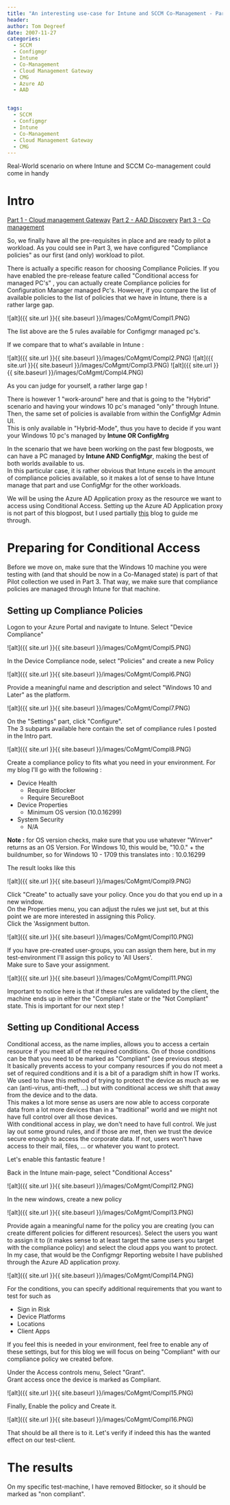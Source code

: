 ```yaml
---
title: "An interesting use-case for Intune and SCCM Co-Management - Part 4"
header:
author: Tom Degreef
date: 2007-11-27
categories:
  - SCCM
  - Configmgr
  - Intune
  - Co-Management
  - Cloud Management Gateway
  - CMG
  - Azure AD
  - AAD


tags:
  - SCCM
  - Configmgr
  - Intune
  - Co-Management
  - Cloud Management Gateway
  - CMG
---
```


Real-World scenario on where Intune and SCCM Co-management could come in handy

# Intro #

[Part 1 - Cloud management Gateway](http://www.oscc.be/sccm/configmgr/intune/co-management/cloud%20management%20gateway/cmg/CoMGMT-usecase-Part-1/)
[Part 2 - AAD Discovery](http://www.oscc.be/sccm/configmgr/intune/co-management/cloud%20management%20gateway/cmg/azure%20ad/aad/CoMGMT-usecase-Part-2/)
[Part 3 - Co management](http://www.oscc.be/sccm/configmgr/intune/co-management/cloud%20management%20gateway/cmg/azure%20ad/aad/CoMGMT-usecase-Part-3/)

So, we finally have all the pre-requisites in place and are ready to pilot a workload. 
As you could see in Part 3, we have configured "Compliance policies" as our first (and only) workload to pilot.

There is actually a specific reason for choosing Compliance Policies. 
If you have enabled the pre-release feature called "Conditional access for managed PC's" , you can actually create Compliance policies for Configuration Manager managed Pc's. 
However, if you compare the list of available policies to the list of policies that we have in Intune, there is a rather large gap.

![alt]({{ site.url }}{{ site.baseurl }}/images/CoMgmt/Compl1.PNG)

The list above are the 5 rules available for Configmgr managed pc's.

If we compare that to what's available in Intune :

![alt]({{ site.url }}{{ site.baseurl }}/images/CoMgmt/Compl2.PNG)
![alt]({{ site.url }}{{ site.baseurl }}/images/CoMgmt/Compl3.PNG)
![alt]({{ site.url }}{{ site.baseurl }}/images/CoMgmt/Compl4.PNG)

As you can judge for yourself, a rather large gap ! 

There is however 1 "work-around" here and that is going to the "Hybrid" scenario and having your windows 10 pc's managed "only" through Intune. Then, the same set of policies is available from within the ConfigMgr Admin UI.  
This is only available in "Hybrid-Mode", thus you have to decide if you want your Windows 10 pc's managed by **Intune OR ConfigMrg**  

In the scenario that we have been working on the past few blogposts, we can have a PC managed by **Intune AND ConfigMgr**, making the best of both worlds available to us.  
In this particular case, it is rather obvious that Intune excels in the amount of compliance policies available, so it makes a lot of sense to have Intune manage that part and use ConfigMgr for the other workloads.

We will be using the Azure AD Application proxy as the resource we want to access using Conditional Access. Setting up the Azure AD Application proxy is not part of this blogpost, but I used partially [this](https://www.petervanderwoude.nl/post/conditional-access-for-published-configmgr-reports/) blog to guide me through. 

# Preparing for Conditional Access #

Before we move on, make sure that the Windows 10 machine you were testing with (and that should be now in a Co-Managed state) is part of that Pilot collection we used in Part 3. That way, we make sure that compliance policies are managed through Intune for that machine.

## Setting up Compliance Policies ##

Logon to your Azure Portal and navigate to Intune. 
Select "Device Compliance"

![alt]({{ site.url }}{{ site.baseurl }}/images/CoMgmt/Compl5.PNG)

In the Device Compliance node, select "Policies" and create a new Policy

![alt]({{ site.url }}{{ site.baseurl }}/images/CoMgmt/Compl6.PNG)

Provide a meaningful name and description and select "Windows 10 and Later" as the platform.

![alt]({{ site.url }}{{ site.baseurl }}/images/CoMgmt/Compl7.PNG)

On the "Settings" part, click "Configure".  
The 3 subparts available here contain the set of compliance rules I posted in the Intro part.

![alt]({{ site.url }}{{ site.baseurl }}/images/CoMgmt/Compl8.PNG)

Create a compliance policy to fits what you need in your environment. For my blog I'll go with the following :

- Device Health
    - Require Bitlocker
    - Require SecureBoot
- Device Properties
    - Minimum OS version (10.0.16299)
- System Security
    - N/A

**Note :** for OS version checks, make sure that you use whatever "Winver" returns as an OS Version. For Windows 10, this would be, "10.0." + the buildnumber, so for Windows 10 - 1709 this translates into : 10.0.16299

The result looks like this 

![alt]({{ site.url }}{{ site.baseurl }}/images/CoMgmt/Compl9.PNG)

Click "Create" to actually save your policy. Once you do that you end up in a new window.  
On the Properties menu, you can adjust the rules we just set, but at this point we are more interested in assigning this Policy.  
Click the 'Assignment button.

![alt]({{ site.url }}{{ site.baseurl }}/images/CoMgmt/Compl10.PNG)

If you have pre-created user-groups, you can assign them here, but in my test-environment I'll assign this policy to 'All Users'.  
Make sure to Save your assignment.

![alt]({{ site.url }}{{ site.baseurl }}/images/CoMgmt/Compl11.PNG)

Important to notice here is that if these rules are validated by the client, the machine ends up in either the "Compliant" state or the "Not Compliant" state. This is important for our next step !

## Setting up Conditional Access ##

Conditional access, as the name implies, allows you to access a certain resource if you meet all of the required conditions. On of those conditions can be that you need to be marked as "Compliant" (see previous steps).  
It basically prevents access to your company resources if you do not meet a set of required conditions and it is a bit of a paradigm shift in how IT works.  
We used to have this method of trying to protect the device as much as we can (anti-virus, anti-theft, ...) but with conditional access we shift that away from the device and to the data.  
This makes a lot more sense as users are now able to access corporate data from a lot more devices than in a "traditional" world and we might not have full control over all those devices.  
With conditional access in play, we don't need to have full control. We just lay out some ground rules, and if those are met, then we trust the device secure enough to access the corporate data. If not, users won't have access to their mail, files, ... or whatever you want to protect.

Let's enable this fantastic feature !

Back in the Intune main-page, select "Conditional Access"

![alt]({{ site.url }}{{ site.baseurl }}/images/CoMgmt/Compl12.PNG)

In the new windows, create a new policy

![alt]({{ site.url }}{{ site.baseurl }}/images/CoMgmt/Compl13.PNG)

Provide again a meaningful name for the policy you are creating (you can create different policies for different resources). Select the users you want to assign it to (it makes sense to at least target the same users you target with the compliance policy) and select the cloud apps you want to protect. 
In my case, that would be the Configmgr Reporting website I have published through the Azure AD application proxy.

![alt]({{ site.url }}{{ site.baseurl }}/images/CoMgmt/Compl14.PNG)

For the conditions, you can specify additional requirements that you want to test for such as 

- Sign in Risk
- Device Platforms
- Locations
- Client Apps

If you feel this is needed in your environment, feel free to enable any of these settings, but for this blog we will focus on being "Compliant" with our compliance policy we created before.

Under the Access controls menu, Select "Grant".  
Grant access once the device is marked as Compliant.

![alt]({{ site.url }}{{ site.baseurl }}/images/CoMgmt/Compl15.PNG)

Finally, Enable the policy and Create it.

![alt]({{ site.url }}{{ site.baseurl }}/images/CoMgmt/Compl16.PNG)

That should be all there is to it. Let's verify if indeed this has the wanted effect on our test-client.

# The results #

On my specific test-machine, I have removed Bitlocker, so it should be marked as "non compliant".

